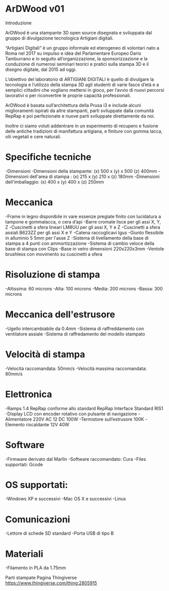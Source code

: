 # ArDWood v01
Introduzione

ArDWood  è una stampante 3D open source disegnata e sviluppata dal gruppo di divulgazione tecnologica Artigiani digitali. 

“Artigiani Digitali” è un gruppo informale ed eterogeneo di volontari nato a Roma nel 2017 su impulso e idea del Parlamentare Europeo Dario Tamburrano e in seguito all’organizzazione, la sponsorizzazione e la conduzione di numerosi seminari teorici e pratici sulla stampa 3D e il disegno digitale, dal 2015 ad oggi.

L’obiettivo del laboratorio di ARTIGIANI DIGITALI è quello di divulgare la tecnologia e l’utilizzo della stampa 3D agli studenti di varie fasce d’età e a semplici cittadini che vogliano mettersi in gioco, per l’avvio di nuovi percorsi lavorativi o per riconvertire le proprie capacità professionali.

ArDWood è basata sull’architettura della Prusa i3 e include alcuni miglioramenti ispirati da altre stampanti, parti sviluppate dalla comunità RepRap e poi perfezionate e nuove parti sviluppate direttamente da noi.

Inoltre ci siamo voluti addentrare in un esperimento di recupero e fusione delle antiche tradizioni di manifattura artigiana, e finiture con gomma lacca, olii vegetali e cere naturali.

# Specifiche tecniche

-Dimensioni
-Dimensioni della stampante: (x) 500 x (y) x 500 (z) 400mm
-Dimensioni dell'area di stampa  : (x) 215 x (y) 210 x (z) 180mm
-Dimensioni dell'imballaggio: (x) 400 x (y) 400 x (z) 250mm

# Meccanica
-Frame in legno disponibile in vare essenze pregiate finito con lucidatura a tampone e gommalacca, o cera d’api
-Barre cromate lisce per gli assi X, Y, Z
-Cuscinetti a sfera lineari LM8UU per gli assi X, Y e Z
-Cuscinetti a sfera assiali B623ZZ per gli assi X e Y
-Catena raccoglicavi Igus
-Giunto flessibile in alluminio 5  5mm per l'asse Z
-Sistema di livellamento della base di stampa a 4 punti con ammortizzazione
-Sistema di cambio veloce della base di stampa con Clips
-Base in vetro dimensioni 220x220x3mm
-Ventole brushless con movimento su cuscinetti a sfera

# Risoluzione di stampa
-Altissima: 60 microns
-Alta: 100 microns
-Media: 200 microns
-Bassa: 300 microns
# Meccanica dell'estrusore
-Ugello intercambiabile da 0.4mm
-Sistema di raffreddamento con ventilatore assiale
-Sistema di raffredamento del modello stampato

# Velocità di stampa

-Velocità raccomandata: 50mm/s
-Velocità massima raccomandata: 80mm/s

# Elettronica
-Ramps 1.4 RepRap conforme allo standard RepRap Interface Standard RIS1
-Display LCD con encoder rotativo con pulsante di navigazione
-Alimentatore 220V AC 12 DC 100W
-Termistore sull’estrusore 100K
-Elemento riscaldante 12V 40W

# Software

-Firmware derivato dal Marlin
-Software raccomandato: Cura
-Files supportati: Gcode

# OS supportati:

-Windows XP e successivi
-Mac OS X e successivi
-Linux

# Comunicazioni
-Lettore di schede SD standard
-Porta USB di tipo B

# Materiali

-Filamento in PLA da 1.75mm


Parti stampate
Pagina Thingiverse  https://www.thingiverse.com/thing:2805915 


